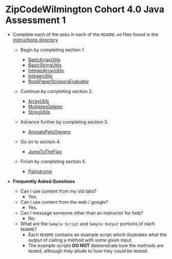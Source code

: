 # ZipCodeWilmington Cohort 4.0 Java Assessment 1 

* Complete each of the asks in each of the `README.md` files found in the [instructions directory](./instructions)
    * Begin by completing section 1.
        * [BasicArrayUtils](./instructions/part1/README-BasicArrayUtils.md)
        * [BasicStringUtils](./instructions/part1/README-BasicStringUtils.md)
        * [IntegerArrayUtils](./instructions/part1/README-IntegerArrayUtils.md)
        * [IntegerUtils](./instructions/part1/README-IntegerUtils.md)
        * [RockPaperScissorsEvaluator](./instructions/part1/README-RockPaperSissorsEvaluator.md)

        
    * Continue by completing section 2.
        * [ArrayUtils](./instructions/part2/README-ArrayUtils.md)
        * [MultiplesDeleter](./instructions/part2/README-MultiplesDeleter.md)
        * [StringUtils](./instructions/part2/README-StringUtils.md)
        
    * Advance further by completing section 3.
        * [AnimalsPetsOwners](./instructions/part3/README-AnimalsPetsOwners.md)
    * Go on to section 4.
        * [JumpToTheFlag](./instructions/part4/README-JumpToTheFlag.md)
    * Finish by completing section 5.
        * [Palindrome](./instructions/part5/README-Palindrome.md)

* **Frequently Asked Questions**
   * Can I use content from my old labs?
      * Yes.
   * Can I use content from the web / google?
      * Yes.
   * Can I message someone other than an instructor for help?
      * No.
   * What are the `Sample Script` and `Sample Output` portions of each `README`?
      * Each `README` contains an example script which illustrates what the _output_ of calling a method with some given input.
      * The example scripts **DO NOT** demonstrate how the methods are tested, although they allude to how they _could be_ tested.
